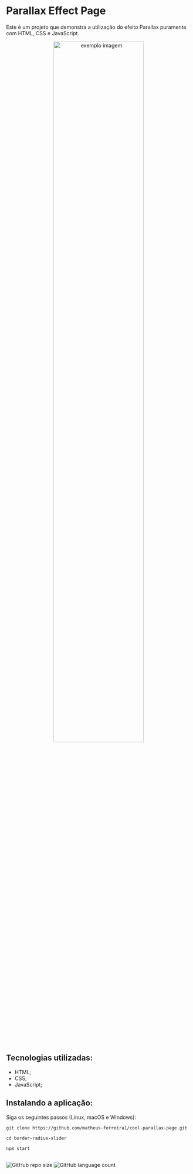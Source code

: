 # Parallax Effect Page

Este é um projeto que demonstra a utilização do efeito Parallax puramente com HTML, CSS e JavaScript.

<div align="center">
  <img width="70%" src='https://github.com/matheus-ferreira1/cool-parallax-page/blob/main/assets/cool-parallax.gif' alt="exemplo imagem">
</div>

## Tecnologias utilizadas:
- HTML;
- CSS;
- JavaScript;

## Instalando a aplicação:

Siga os seguintes passos (Linux, macOS e Windows):
```
git clone https://github.com/matheus-ferreira1/cool-parallax-page.git

cd border-radius-slider

npm start
```



##

![GitHub repo size](https://img.shields.io/github/repo-size/matheus-ferreira1/cool-parallax-page?style=for-the-badge)
![GitHub language count](https://img.shields.io/github/languages/count/matheus-ferreira1/cool-parallax-page?style=for-the-badge)
